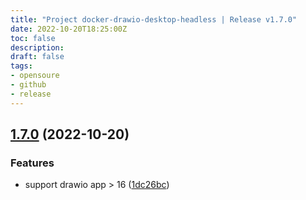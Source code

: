 ```yaml
---
title: "Project docker-drawio-desktop-headless | Release v1.7.0"
date: 2022-10-20T18:25:00Z
toc: false
description: 
draft: false
tags:
- opensoure
- github
- release
---
```

## [1.7.0](https://github.com/rlespinasse/docker-drawio-desktop-headless/compare/v1.6.0...v1.7.0) (2022-10-20)


### Features

* support drawio app > 16 ([1dc26bc](https://github.com/rlespinasse/docker-drawio-desktop-headless/commit/1dc26bc6d8de1d85ff37220486a2d95e8b93f2f1))



